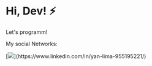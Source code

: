 <h1> Hi, Dev! ⚡</h1>

Let's programm!

My social Networks:

<div target ="_blank">
[<img src="https://img.shields.io/badge/linkedin-%230077B5.svg?&style=for-the-badge&logo=linkedin&logoColor=white"/>](https://www.linkedin.com/in/yan-lima-955195221/)
</div>
